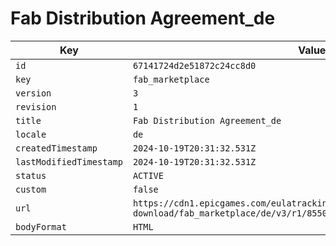 # Fab Distribution Agreement_de

| Key | Value |
| --- | ----- |
| `id` | `67141724d2e51872c24cc8d0` |
| `key` | `fab_marketplace` |
| `version` | `3` |
| `revision` | `1` |
| `title` | `Fab Distribution Agreement_de` |
| `locale` | `de` |
| `createdTimestamp` | `2024-10-19T20:31:32.531Z` |
| `lastModifiedTimestamp` | `2024-10-19T20:31:32.531Z` |
| `status` | `ACTIVE` |
| `custom` | `false` |
| `url` | `https://cdn1.epicgames.com/eulatracking-download/fab_marketplace/de/v3/r1/855078b80e5bee6ae36a75a29584ec97.pdf` |
| `bodyFormat` | `HTML` |
